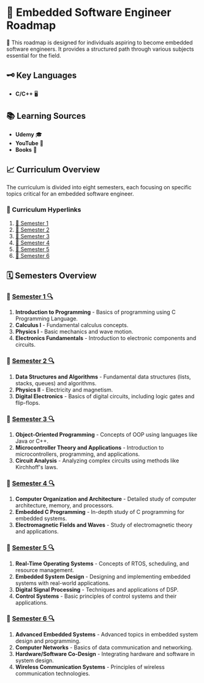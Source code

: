 # 🚀 Embedded Software Engineer Roadmap

🌟 This roadmap is designed for individuals aspiring to become embedded software engineers. It provides a structured path through various subjects essential for the field.

## 🗝️ Key Languages

- **C/C++** 🖥️

## 📚 Learning Sources

- **Udemy** 🎓
- **YouTube** 🎥
- **Books** 📖

## 📈 Curriculum Overview

The curriculum is divided into eight semesters, each focusing on specific topics critical for an embedded software engineer.

### 📎 Curriculum Hyperlinks

1. [📕 Semester 1](#-semester-1-)
2. [📘 Semester 2](#-semester-2-)
3. [📙 Semester 3](#-semester-3-)
4. [📗 Semester 4](#-semester-4-)
5. [📒 Semester 5](#-semester-5-)
6. [📓 Semester 6](#-semester-6-)

## 🗓 Semesters Overview

### 📕 [Semester 1 🔍](semesters/sem1.md)

1. **Introduction to Programming** - Basics of programming using C Programming Language.
2. **Calculus I** - Fundamental calculus concepts.
3. **Physics I** - Basic mechanics and wave motion.
4. **Electronics Fundamentals** - Introduction to electronic components and circuits.

### 📘 [Semester 2 🔍](semesters/sem2.md)
1. **Data Structures and Algorithms** - Fundamental data structures (lists, stacks, queues) and algorithms.
2. **Physics II** - Electricity and magnetism.
3. **Digital Electronics** - Basics of digital circuits, including logic gates and flip-flops.

### 📙 [Semester 3 🔍](semesters/sem3.md)
1. **Object-Oriented Programming** - Concepts of OOP using languages like Java or C++.
2. **Microcontroller Theory and Applications** - Introduction to microcontrollers, programming, and applications.
3. **Circuit Analysis** - Analyzing complex circuits using methods like Kirchhoff's laws.

### 📗 [Semester 4 🔍](semesters/sem4.md)
1. **Computer Organization and Architecture** - Detailed study of computer architecture, memory, and processors.
2. **Embedded C Programming** - In-depth study of C programming for embedded systems.
3. **Electromagnetic Fields and Waves** - Study of electromagnetic theory and applications.

### 📒 [Semester 5 🔍](semesters/sem5.md)
1. **Real-Time Operating Systems** - Concepts of RTOS, scheduling, and resource management.
2. **Embedded System Design** - Designing and implementing embedded systems with real-world applications.
3. **Digital Signal Processing** - Techniques and applications of DSP.
4. **Control Systems** - Basic principles of control systems and their applications.

### 📓 [Semester 6 🔍](semesters/sem6.md)
1. **Advanced Embedded Systems** - Advanced topics in embedded system design and programming.
2. **Computer Networks** - Basics of data communication and networking.
3. **Hardware/Software Co-Design** - Integrating hardware and software in system design.
4. **Wireless Communication Systems** - Principles of wireless communication technologies.
